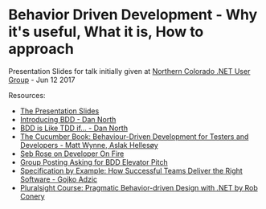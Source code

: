 # Behavior Driven Development - Why it's useful, What it is, How to approach
Presentation Slides for talk initially given at [Northern Colorado .NET User Group](https://www.meetup.com/NoCoNET/events/239366350/) - Jun 12 2017

Resources:
- [The Presentation Slides](https://raelyard.github.io/WhyBdd/Presentation.html)
- [Introducing BDD - Dan North](https://dannorth.net/introducing-bdd/)
- [BDD is Like TDD if... - Dan North](https://dannorth.net/2012/05/31/bdd-is-like-tdd-if/)
- [The Cucumber Book: Behaviour-Driven Development for Testers and Developers - Matt Wynne, Aslak Hellesøy](https://www.amazon.com/dp/1680502387/?tag=devonfir-20)
- [Seb Rose on Developer On Fire](http://developeronfire.com/podcast/episode-237-seb-rose-experiences)
- [Group Posting Asking for BDD Elevator Pitch](https://groups.google.com/forum/#!topic/cukes/Ya76e-DlimM)
- [Specification by Example: How Successful Teams Deliver the Right Software - Gojko Adzic](https://www.amazon.com/dp/1617290084/?tag=devonfir-20)
- [Pluralsight Course: Pragmatic Behavior-driven Design with .NET by Rob Conery](https://www.pluralsight.com/courses/pragmatic-bdd-dotnet)
